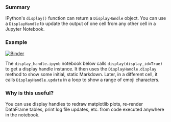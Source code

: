 ### Summary

IPython's `display()` function can return a `DisplayHandle` object. You can use a `DisplayHandle` to update the output of one cell from any other cell in a Jupyter Notebook.

### Example

[![Binder](https://mybinder.org/badge.svg)](https://mybinder.org/v2/gist/parente/5cab90125191d523e76fcb398f30da05/master?filepath=display_handle.ipynb)

The `display_handle.ipynb` notebook below calls `display(display_id=True)` to get a display handle instance. It then uses the `DisplayHandle.display` method to show some initial, static Markdown. Later, in a different cell, it calls `DisplayHandle.update` in a loop to show a range of emoji characters.

### Why is this useful?

You can use display handles to redraw matplotlib plots, re-render DataFrame tables, print log file updates, etc. from code executed anywhere in the notebook.